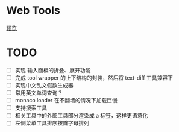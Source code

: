 # Web Tools

[预览](https://liuwenxing.tech/)

# TODO

- [ ] 实现 输入面板的折叠、展开功能
- [ ] 完成 tool wrapper 的上下结构的封装，然后将 text-diff 工具兼容下 
- [ ] 实现中文乱文假数生成器 
- [ ] 常用英文单词查询？
- [ ] monaco loader 在不翻墙的情况下加载巨慢
- [ ] 支持搜索工具
- [ ] 相关工具中的外部工具部分渲染成 a 标签，这样更语意化
- [ ] 左侧菜单工具排序按首字母排列